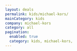 ```yaml
---
layout: deals
permalink: kids/michael-kors/
mainCategory: kids
company: michael-kors
category: all
pagination:
  enabled: true
  category: kids, michael-kors,
---
```







      

  

